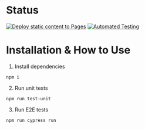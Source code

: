 # Status
[![Deploy static content to Pages](https://github.com/sindrebenjamin/social-media-client/actions/workflows/static.yml/badge.svg)](https://github.com/sindrebenjamin/social-media-client/actions/workflows/static.yml)
[![Automated Testing](https://github.com/sindrebenjamin/social-media-client/actions/workflows/run-all-tests.yml/badge.svg)](https://github.com/sindrebenjamin/social-media-client/actions/workflows/run-all-tests.yml)

# Installation & How to Use

1. Install dependencies
```
npm i
```
2. Run unit tests
```
npm run test-unit
```
3. Run E2E tests
```
npm run cypress run
```
